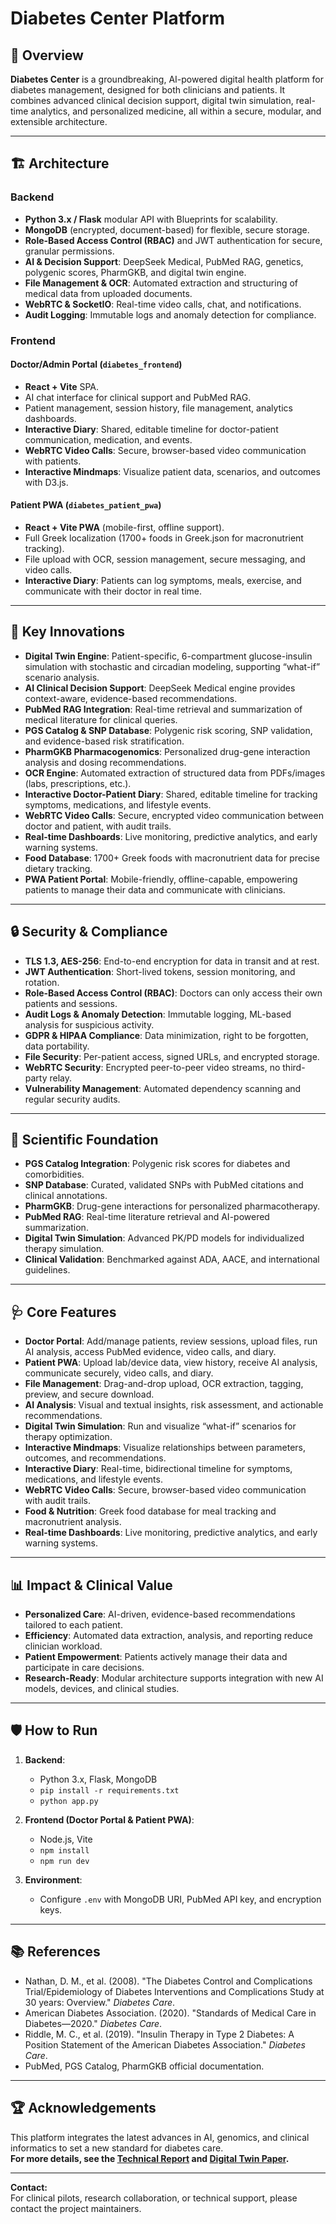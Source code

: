 # Diabetes Center Platform

## 🚀 Overview

**Diabetes Center** is a groundbreaking, AI-powered digital health platform for diabetes management, designed for both clinicians and patients. It combines advanced clinical decision support, digital twin simulation, real-time analytics, and personalized medicine, all within a secure, modular, and extensible architecture.

---

## 🏗️ Architecture

### Backend

- **Python 3.x / Flask** modular API with Blueprints for scalability.
- **MongoDB** (encrypted, document-based) for flexible, secure storage.
- **Role-Based Access Control (RBAC)** and JWT authentication for secure, granular permissions.
- **AI & Decision Support**: DeepSeek Medical, PubMed RAG, genetics, polygenic scores, PharmGKB, and digital twin engine.
- **File Management & OCR**: Automated extraction and structuring of medical data from uploaded documents.
- **WebRTC & SocketIO**: Real-time video calls, chat, and notifications.
- **Audit Logging**: Immutable logs and anomaly detection for compliance.

### Frontend

#### Doctor/Admin Portal (`diabetes_frontend`)
- **React + Vite** SPA.
- AI chat interface for clinical support and PubMed RAG.
- Patient management, session history, file management, analytics dashboards.
- **Interactive Diary**: Shared, editable timeline for doctor-patient communication, medication, and events.
- **WebRTC Video Calls**: Secure, browser-based video communication with patients.
- **Interactive Mindmaps**: Visualize patient data, scenarios, and outcomes with D3.js.

#### Patient PWA (`diabetes_patient_pwa`)
- **React + Vite PWA** (mobile-first, offline support).
- Full Greek localization (1700+ foods in Greek.json for macronutrient tracking).
- File upload with OCR, session management, secure messaging, and video calls.
- **Interactive Diary**: Patients can log symptoms, meals, exercise, and communicate with their doctor in real time.

---

## 🤖 Key Innovations

- **Digital Twin Engine**: Patient-specific, 6-compartment glucose-insulin simulation with stochastic and circadian modeling, supporting “what-if” scenario analysis.
- **AI Clinical Decision Support**: DeepSeek Medical engine provides context-aware, evidence-based recommendations.
- **PubMed RAG Integration**: Real-time retrieval and summarization of medical literature for clinical queries.
- **PGS Catalog & SNP Database**: Polygenic risk scoring, SNP validation, and evidence-based risk stratification.
- **PharmGKB Pharmacogenomics**: Personalized drug-gene interaction analysis and dosing recommendations.
- **OCR Engine**: Automated extraction of structured data from PDFs/images (labs, prescriptions, etc.).
- **Interactive Doctor-Patient Diary**: Shared, editable timeline for tracking symptoms, medications, and lifestyle events.
- **WebRTC Video Calls**: Secure, encrypted video communication between doctor and patient, with audit trails.
- **Real-time Dashboards**: Live monitoring, predictive analytics, and early warning systems.
- **Food Database**: 1700+ Greek foods with macronutrient data for precise dietary tracking.
- **PWA Patient Portal**: Mobile-friendly, offline-capable, empowering patients to manage their data and communicate with clinicians.

---

## 🔒 Security & Compliance

- **TLS 1.3, AES-256**: End-to-end encryption for data in transit and at rest.
- **JWT Authentication**: Short-lived tokens, session monitoring, and rotation.
- **Role-Based Access Control (RBAC)**: Doctors can only access their own patients and sessions.
- **Audit Logs & Anomaly Detection**: Immutable logging, ML-based analysis for suspicious activity.
- **GDPR & HIPAA Compliance**: Data minimization, right to be forgotten, data portability.
- **File Security**: Per-patient access, signed URLs, and encrypted storage.
- **WebRTC Security**: Encrypted peer-to-peer video streams, no third-party relay.
- **Vulnerability Management**: Automated dependency scanning and regular security audits.

---

## 🧬 Scientific Foundation

- **PGS Catalog Integration**: Polygenic risk scores for diabetes and comorbidities.
- **SNP Database**: Curated, validated SNPs with PubMed citations and clinical annotations.
- **PharmGKB**: Drug-gene interactions for personalized pharmacotherapy.
- **PubMed RAG**: Real-time literature retrieval and AI-powered summarization.
- **Digital Twin Simulation**: Advanced PK/PD models for individualized therapy simulation.
- **Clinical Validation**: Benchmarked against ADA, AACE, and international guidelines.

---

## 🩺 Core Features

- **Doctor Portal**: Add/manage patients, review sessions, upload files, run AI analysis, access PubMed evidence, video calls, and diary.
- **Patient PWA**: Upload lab/device data, view history, receive AI analysis, communicate securely, video calls, and diary.
- **File Management**: Drag-and-drop upload, OCR extraction, tagging, preview, and secure download.
- **AI Analysis**: Visual and textual insights, risk assessment, and actionable recommendations.
- **Digital Twin Simulation**: Run and visualize “what-if” scenarios for therapy optimization.
- **Interactive Mindmaps**: Visualize relationships between parameters, outcomes, and recommendations.
- **Interactive Diary**: Real-time, bidirectional timeline for symptoms, medications, and lifestyle events.
- **WebRTC Video Calls**: Secure, browser-based video communication with audit trails.
- **Food & Nutrition**: Greek food database for meal tracking and macronutrient analysis.
- **Real-time Dashboards**: Live monitoring, predictive analytics, and early warning systems.

---

## 📊 Impact & Clinical Value

- **Personalized Care**: AI-driven, evidence-based recommendations tailored to each patient.
- **Efficiency**: Automated data extraction, analysis, and reporting reduce clinician workload.
- **Patient Empowerment**: Patients actively manage their data and participate in care decisions.
- **Research-Ready**: Modular architecture supports integration with new AI models, devices, and clinical studies.

---

## 🛡️ How to Run

1. **Backend**:  
   - Python 3.x, Flask, MongoDB  
   - `pip install -r requirements.txt`  
   - `python app.py`

2. **Frontend (Doctor Portal & Patient PWA)**:  
   - Node.js, Vite  
   - `npm install`  
   - `npm run dev`

3. **Environment**:  
   - Configure `.env` with MongoDB URI, PubMed API key, and encryption keys.

---

## 📚 References

- Nathan, D. M., et al. (2008). "The Diabetes Control and Complications Trial/Epidemiology of Diabetes Interventions and Complications Study at 30 years: Overview." *Diabetes Care*.
- American Diabetes Association. (2020). "Standards of Medical Care in Diabetes—2020." *Diabetes Care*.
- Riddle, M. C., et al. (2019). "Insulin Therapy in Type 2 Diabetes: A Position Statement of the American Diabetes Association." *Diabetes Care*.
- PubMed, PGS Catalog, PharmGKB official documentation.

---

## 🏆 Acknowledgements

This platform integrates the latest advances in AI, genomics, and clinical informatics to set a new standard for diabetes care.  
**For more details, see the [Technical Report](docs/Diabetes_Platform_Technical_Report.md) and [Digital Twin Paper](docs/digital-twin-paper/README.md).**

---

**Contact:**  
For clinical pilots, research collaboration, or technical support, please contact the project maintainers.
